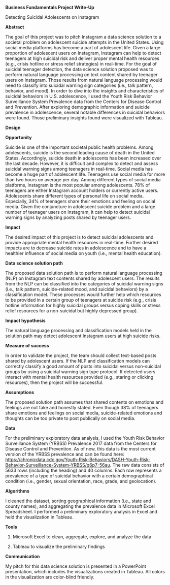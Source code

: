 **Business Fundamentals Project Write-Up**

Detecting Suicidal Adolescents on Instagram

**Abstract**

The goal of this project was to pitch Instagram a data science solution to a societal problem on adolescent suicide attempts in the United States. Using social media platforms has become a part of adolescent life. Given a large proportion of adolescent users on Instagram, Instagram can help to detect teenagers at high suicidal risk and deliver proper mental health resources (e.g., crisis hotline or stress relief strategies) in real-time. For the goal of suicidal teenager detection, the data science solution proposed was to perform natural language processing on text content shared by teenager users on Instagram. Those results from natural language processing would need to classify into suicidal warning sign categories (i.e., talk pattern, behavior, and mood). In order to dive into the insights and characteristics of suicidal behaviors in U.S. adolescence, I used the Youth Risk Behavior Surveillance System Prevalence data from the Centers for Disease Control and Prevention. After exploring demographic information and suicide prevalence in adolescence, several notable differences in suicidal behaviors were found. Those preliminary insights found were visualized with Tableau.

**Design**

**Opportunity**

Suicide is one of the important societal public health problems. Among adolescents, suicide is the second leading cause of death in the United States. Accordingly, suicide death in adolescents has been increased over the last decade. However, it is difficult and complex to detect and assess suicidal warning signs among teenagers in real-time. Social media has become a huge part of adolescent life. Teenagers use social media for more than two hours on average per day. Among different types of social media platforms, Instagram is the most popular among adolescents. 78% of teenagers are either Instagram account holders or currently active users. Adolescents share different types of personal life on social media. Especially, 34% of teenagers share their emotions and feeling on social media. Given the conjuncture in adolescent suicide problem and a large number of teenager users on Instagram, it can help to detect suicidal warning signs by analyzing posts shared by teenager users. 

**Impact**

The desired impact of this project is to detect suicidal adolescents and provide appropriate mental health resources in real-time. Further desired impacts are to decrease suicide rates in adolescence and to have a healthier influence of social media on youth (i.e., mental health education).

**Data science solution path**

The proposed data solution path is to perform natural language processing (NLP) on Instagram text contents shared by adolescent users. The results from the NLP can be classified into the categories of suicidal warning signs (i.e., talk pattern, suicide-related mood, and suicidal behaviors) by a classification model. These processes would further help which resources to be provided in a certain group of teenagers at suicide risk (e.g., crisis hotline information for highly suicidal groups versus coping skills or stress relief resources for a non-suicidal but highly depressed group).

**Impact hypothesis**

The natural language processing and classification models held in the solution path may detect adolescent Instagram users at high suicide risks. 

**Measure of success**

In order to validate the project, the team should collect text-based posts shared by adolescent users. If the NLP and classification models can correctly classify a good amount of posts into suicidal versus non-suicidal groups by using a suicidal warning sign type protocol. If detected users interact with mental health resources provided (e.g., staring or clicking resources), then the project will be successful. 

**Assumptions**

The proposed solution path assumes that shared contents on emotions and feelings are not fake and honestly stated. Even though 38% of teenagers share emotions and feelings on social media, suicide-related emotions and thoughts can be too private to post publically on social media. 

**Data**

For the preliminary exploratory data analysis, I used the Youth Risk Behavior Surveillance System (YRBSS) Prevalence 2017 data from the Centers for Disease Control and Prevention. As of now, this data is the most current version of the YRBSS prevalence and can be found here: https://chronicdata.cdc.gov/Youth-Risk-Behaviors/DASH-Youth-Risk-Behavior-Surveillance-System-YRBSS/q6p7-56au. The raw data consists of 5633 rows (including the heading) and 40 columns. Each row represents a prevalence of a type of suicidal behavior with a certain demographical condition (i.e., gender, sexual orientation, race, grade, and geolocation). 

**Algorithms**

I cleaned the dataset, sorting geographical information (i.e., state and county names), and aggregating the prevalence data in Microsoft Excel Spreadsheet. I performed a preliminary exploratory analysis in Excel and held the visualization in Tableau. 

**Tools**

1. Microsoft Excel to clean, aggregate, explore, and analyze the data

2. Tableau to visualize the preliminary findings

**Communication**

My pitch for this data science solution is presented in a PowerPoint presentation, which includes the visualizations created in Tableau. All colors in the visualization are color-blind friendly. 

## 